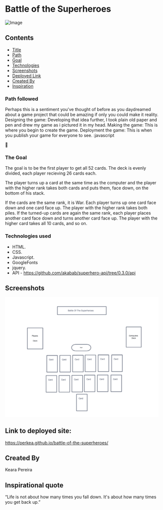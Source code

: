 # Battle of the Superheroes

![Image](https://i.ytimg.com/vi/LoGPuqnqx0Y/maxresdefault.jpg)

## Contents
* [Title](#battle-of-the-superheroes)
* [Path](#path-followed)
* [Goal](#the-goal)
* [Technologies](#technologies-used)
* [Screenshots](#screenshots)
* [Deployed Link](#link-to-deployed-site)
* [Created By](#created-by)
* [Inspiration](#inspirational-quote)



### Path followed
Perhaps this is a sentiment you’ve thought of before as you daydreamed about a game project that could be amazing if only you could make it reality. 
Designing the game: 
Developing that idea further, I took plain old paper and pen and drew my game as i pictured it in my head.
Making the game: This is where you begin to create the game. 
Deployment the game: This is when you publish your game for everyone to see.
:javascript

 📄 
### The Goal
The goal is to be the first player to get all 52 cards. The deck is evenly divided, each player recieving 26 cards each.

The player turns up a card at the same time as the computer and the player with the higher rank takes both cards and puts them, face down, on the bottom of his stack.

If the cards are the same rank, it is War. Each player turns up one card face down and one card face up. The player with the higher rank takes both piles. If the turned-up cards are again the same rank, each player places another card face down and turns another card face up. The player with the higher card takes all 10 cards, and so on.



### Technologies used

* HTML.
* CSS.
* Javascript.
* GoogleFonts
* jquery.
* API - https://github.com/akabab/superhero-api/tree/0.3.0/api



## Screenshots
![screenshot 1](./screenshot.png)


## Link to deployed site:
https://perkea.github.io/battle-of-the-superheroes/


## Created By
Keara Pereira

## Inspirational quote 
“Life is not about how many times you fall down. It's about how many times you get back up.”